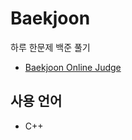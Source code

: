 # Baekjoon
하루 한문제 백준 풀기
- [Baekjoon Online Judge](https://www.acmicpc.net/group/23495)



## 사용 언어
- C++
